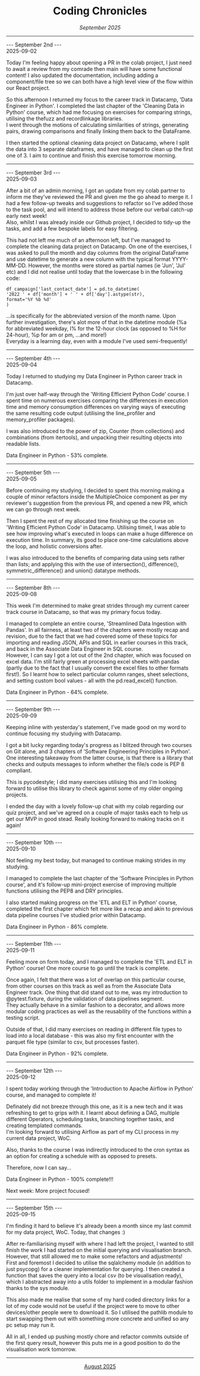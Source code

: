 <h1 align = "center"> Coding Chronicles </h1>
 <div align = "center"><i> September 2025 </i></div>

 ------------

--- September 2nd ---  
2025-09-02

Today I'm feeling happy about opening a PR in the colab project, I just need to await a review from my comrade then main will have some functional content!  I also updated the documentation, including adding a component/file tree so we can both have a high level view of the flow within our React project.  

So this afternoon I returned my focus to the career track in Datacamp, 'Data Engineer in Python'.  I completed the last chapter of the 'Cleaning Data in Python' course, which had me focusing on exercises for comparing strings, utilising the thefuzz and recordlinkage libraries.  
I went through the motions of calculating similarities of strings, generating pairs, drawing comparisons and finally linking them back to the DataFrame.  
  
I then started the optional cleaning data project on Datacamp, where I split the data into 3 separate dataframes, and have managed to clean up the first one of 3.  I aim to continue and finish this exercise tomorrow morning.  

------------

--- September 3rd ---  
2025-09-03

After a bit of an admin morning, I got an update from my colab partner to inform me they've reviewed the PR and given me the go ahead to merge it.  I had a few follow-up tweaks and suggestions to refactor so I've added those to the task pool, and will intend to address those before our verbal catch-up early next week!  
Also, whilst I was already inside our Github project, I decided to tidy-up the tasks, and add a few bespoke labels for easy filtering.  
  
This had not left me much of an afternoon left, but I've managed to complete the cleaning data project on Datacamp. 
On one of the exercises, I was asked to pull the month and day columns from the original DataFrame and use datetime to generate a new column with the typical format YYYY-MM-DD.  However, the months were stored as partial names (ie 'Jun', 'Jul' etc) and I did not realise until today that the lowercase b in the following code: 

    df_campaign['last_contact_date'] = pd.to_datetime(
    '2022 ' + df['month'] + ' ' + df['day'].astype(str),
    format='%Y %b %d'
    )

...is specifically for the abbreviated version of the month name.  Upon further investigation, there's alot more of that in the datetime module (%a for abbreviated weekday, I% for the 12-hour clock (as opposed to %H for 24-hour), %p for am or pm, ...and more!)   
Everyday is a learning day, even with a module I've used semi-frequently!    
 

------------

--- September 4th ---  
2025-09-04

Today I returned to studying my Data Engineer in Python career track in Datacamp.  

I'm just over half-way through the 'Writing Efficient Python Code' course.  I spent time on numerous exercises comparing the differences in execution time and memory consumption differences on varying ways of executing the same resulting code output (utilising the line_profiler and memory_profiler packages).  
  
I was also introduced to the power of zip, Counter (from collections) and combinations (from itertools), and unpacking their resulting objects into readable lists.  
  
Data Engineer in Python - 53% complete.

------------

--- September 5th ---  
2025-09-05

Before continuing my studying, I decided to spent this morning making a couple of minor refactors inside the MultipleChoice component as per my reviewer's suggestion from the previous PR, and opened a new PR, which we can go through next week.  

Then I spent the rest of my allocated time finishing up the course on 'Writing Efficient Python Code' in Datacamp.  Utilising timeit, I was able to see how improving what's executed in loops can make a huge difference on execution time.  In summary, its good to place one-time calculations above the loop, and holistic conversions after.  
  
I was also introduced to the benefits of comparing data using sets rather than lists; and applying this with the use of intersection(), difference(), symmetric_difference() and union() datatype methods.  

------------

--- September 8th ---  
2025-09-08

This week I'm determined to make great strides through my current career track course in Datacamp, so that was my primary focus today.  

I managed to complete an entire course, 'Streamlined Data Ingestion with Pandas'.  In all fairness, at least two of the chapters were mostly recap and revision, due to the fact that we had covered some of these topics for importing and reading JSON, APIs and SQL in earlier courses in this track, and back in the Associate Data Engineer in SQL course.  
However, I can say I got a lot out of the 2nd chapter, which was focused on excel data.  I'm still fairly green at processing excel sheets with pandas (partly due to the fact that I usually convert the excel files to other formats first!).  So I learnt how to select particular column ranges, sheet selections, and setting custom bool values - all with the pd.read_excel() function.  

Data Engineer in Python - 64% complete.  

------------

--- September 9th ---  
2025-09-09

Keeping inline with yesterday's statement, I've made good on my word to continue focusing my studying with Datacamp.  

I got a bit lucky regarding today's progress as I blitzed through two courses on Git alone, and 3 chapters of 'Software Engineering Principles in Python'.  One interesting takeaway from the latter course, is that there is a library that checks and outputs messages to inform whether the file/s code is PEP 8 compliant.  
  
This is pycodestyle; I did many exercises utilising this and I'm looking forward to utilise this library to check against some of my older ongoing projects.  

I ended the day with a lovely follow-up chat with my colab regarding our quiz project, and we've agreed on a couple of major tasks each to help us get our MVP in good stead. Really looking forward to making tracks on it again! 

------------

--- September 10th ---  
2025-09-10

Not feeling my best today, but managed to continue making strides in my studying.  

I managed to complete the last chapter of the 'Software Principles in Python course', and it's follow-up mini-project exercise of improving multiple functions utilising the PEP8 and DRY principles.  
  
I also started making progress on the 'ETL and ELT in Python' course, completed the first chapter which felt more like a recap and akin to previous data pipeline courses I've studied prior within Datacamp.  

Data Engineer in Python - 86% complete.  

------------

--- September 11th ---  
2025-09-11

Feeling more on form today, and I managed to complete the 'ETL and ELT in Python' course! One more course to go until the track is complete.  

Once again, I felt that there was a lot of overlap on this particular course, from other courses on this track as well as from the Associate Data Engineer track.  One thing that did stand out to me, was my introduction to @pytest.fixture, during the validation of data pipelines segment.  
They actually behave in a similar fashion to a decorator, and allows more modular coding practices as well as the reusability of the functions within a testing script.  

Outside of that, I did many exercises on reading in different file types to load into a local database - this was also my first encounter with the parquet file type (similar to csv, but processes faster).  

Data Engineer in Python - 92% complete. 

------------

--- September 12th ---  
2025-09-12 

I spent today working through the 'Introduction to Apache Airflow in Python' course, and managed to complete it! 

Definately did not breeze through this one, as it is a new tech and it was refreshing to get to grips with it.  I learnt about defining a DAG, multiple different Operators, scheduling tasks, branching together tasks, and creating templated commands.  
I'm looking forward to utilising Airflow as part of my CLI process in my current data project, WoC.  
  
Also, thanks to the course I was indirectly introduced to the cron syntax as an option for creating a schedule with as opposed to presets.  

Therefore, now I can say...  

Data Engineer in Python - 100% complete!!!  

Next week: More project focused!

------------

--- September 15th ---  
2025-09-15

I'm finding it hard to believe it's already been a month since my last commit for my data project, WoC. Today, that changes :) 

After re-familiarising myself with where I had left the project, I wanted to still finish the work I had started on the initial querying and visualisation branch. However, that still allowed me to make some refactors and adjustments!  
First and foremost I decided to utilise the sqlalchemy module (in addition to just psycopg) for a cleaner implementation for querying. I then created a function that saves the query into a local csv (to be visualisation ready), which I abstracted away into a utils folder to implement in a modular fashion thanks to the sys module.  

This also made me realise that some of my hard coded directory links for a lot of my code would not be useful if the project were to move to other devices/other people were to download it.  So I utilised the pathlib module to start swapping them out with something more concrete and unified so any pc setup may run it.  

All in all, I ended up pushing mostly chore and refactor commits outside of the first query result, however this puts me in a good position to do the visualisation work tomorrow.  

------------

<div align = "center"><a href="2025-08.md">August 2025</a></div>

